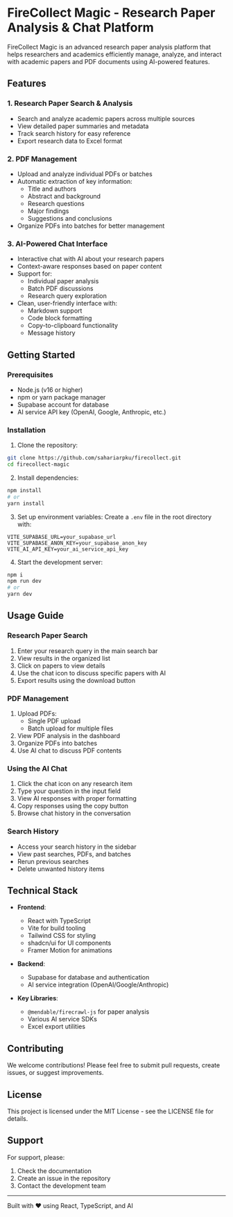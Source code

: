 # FireCollect Magic - Research Paper Analysis & Chat Platform

FireCollect Magic is an advanced research paper analysis platform that helps researchers and academics efficiently manage, analyze, and interact with academic papers and PDF documents using AI-powered features.

## Features

### 1. Research Paper Search & Analysis
- Search and analyze academic papers across multiple sources
- View detailed paper summaries and metadata
- Track search history for easy reference
- Export research data to Excel format

### 2. PDF Management
- Upload and analyze individual PDFs or batches
- Automatic extraction of key information:
  - Title and authors
  - Abstract and background
  - Research questions
  - Major findings
  - Suggestions and conclusions
- Organize PDFs into batches for better management

### 3. AI-Powered Chat Interface
- Interactive chat with AI about your research papers
- Context-aware responses based on paper content
- Support for:
  - Individual paper analysis
  - Batch PDF discussions
  - Research query exploration
- Clean, user-friendly interface with:
  - Markdown support
  - Code block formatting
  - Copy-to-clipboard functionality
  - Message history

## Getting Started

### Prerequisites
- Node.js (v16 or higher)
- npm or yarn package manager
- Supabase account for database
- AI service API key (OpenAI, Google, Anthropic, etc.)

### Installation

1. Clone the repository:
```bash
git clone https://github.com/sahariarpku/firecollect.git
cd firecollect-magic
```

2. Install dependencies:
```bash
npm install
# or
yarn install
```

3. Set up environment variables:
Create a `.env` file in the root directory with:
```env
VITE_SUPABASE_URL=your_supabase_url
VITE_SUPABASE_ANON_KEY=your_supabase_anon_key
VITE_AI_API_KEY=your_ai_service_api_key
```

4. Start the development server:
```bash
npm i
npm run dev
# or
yarn dev
```

## Usage Guide

### Research Paper Search
1. Enter your research query in the main search bar
2. View results in the organized list
3. Click on papers to view details
4. Use the chat icon to discuss specific papers with AI
5. Export results using the download button

### PDF Management
1. Upload PDFs:
   - Single PDF upload
   - Batch upload for multiple files
2. View PDF analysis in the dashboard
3. Organize PDFs into batches
4. Use AI chat to discuss PDF contents

### Using the AI Chat
1. Click the chat icon on any research item
2. Type your question in the input field
3. View AI responses with proper formatting
4. Copy responses using the copy button
5. Browse chat history in the conversation

### Search History
- Access your search history in the sidebar
- View past searches, PDFs, and batches
- Rerun previous searches
- Delete unwanted history items

## Technical Stack

- **Frontend**:
  - React with TypeScript
  - Vite for build tooling
  - Tailwind CSS for styling
  - shadcn/ui for UI components
  - Framer Motion for animations

- **Backend**:
  - Supabase for database and authentication
  - AI service integration (OpenAI/Google/Anthropic)

- **Key Libraries**:
  - `@mendable/firecrawl-js` for paper analysis
  - Various AI service SDKs
  - Excel export utilities

## Contributing

We welcome contributions! Please feel free to submit pull requests, create issues, or suggest improvements.

## License

This project is licensed under the MIT License - see the LICENSE file for details.

## Support

For support, please:
1. Check the documentation
2. Create an issue in the repository
3. Contact the development team

---

Built with ❤️ using React, TypeScript, and AI
